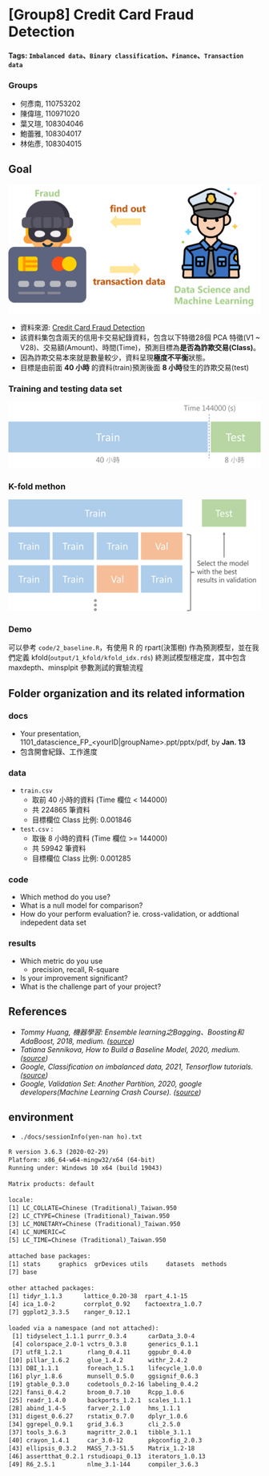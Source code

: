 # [Group8] Credit Card Fraud Detection
#### Tags: `Imbalanced data`、`Binary classification`、`Finance`、`Transaction data`

### Groups
* 何彥南, 110753202
* 陳偉瑄, 110971020
* 葉又瑄, 108304046
* 鮑蕾雅, 108304017
* 林佑彥,	108304015

## Goal
![](image/任務示意圖.png)
- 資料來源: [Credit Card Fraud Detection](https://www.kaggle.com/mlg-ulb/creditcardfraud)
- 該資料集包含兩天的信用卡交易紀錄資料，包含以下特徵28個 PCA 特徵(V1 ~ V28)、交易額(Amount)、時間(Time)，預測目標為**是否為詐欺交易(Class)**。
- 因為詐欺交易本來就是數量較少，資料呈現**極度不平衡**狀態。
- 目標是由前面 **40 小時** 的資料(train)預測後面  **8 小時**發生的詐欺交易(test)

### Training and testing data set
![](results/0_train_test_split_data.png)


### K-fold methon
![](results/0_kfold_split_threeway.png)

### Demo 
可以參考 `code/2_baseline.R`，有使用 R 的 rpart(決策樹) 作為預測模型，並在我們定義 kfold(`output/1_kfold/kfold_idx.rds`) 終測試模型穩定度，其中包含 maxdepth、minsplpit 參數測試的實驗流程

## Folder organization and its related information

### docs
* Your presentation, 1101_datascience_FP_<yourID|groupName>.ppt/pptx/pdf, by **Jan. 13**
* 包含開會紀錄、工作進度

### data 
- `train.csv`
  - 取前 40 小時的資料 (Time 欄位 < 144000)
  - 共 224865 筆資料
  - 目標欄位 Class 比例: 0.001846 
- `test.csv` :
  - 取後 8 小時的資料 (Time 欄位 >= 144000)
  - 共 59942 筆資料
  - 目標欄位 Class 比例: 0.001285 

### code

* Which method do you use?
* What is a null model for comparison?
* How do your perform evaluation? ie. cross-validation, or addtional indepedent data set

### results
* Which metric do you use 
  * precision, recall, R-square
* Is your improvement significant?
* What is the challenge part of your project?

## References
- _Tommy Huang, 機器學習: Ensemble learning之Bagging、Boosting和AdaBoost, 2018, medium. ([source](https://chih-sheng-huang821.medium.com/%E6%A9%9F%E5%99%A8%E5%AD%B8%E7%BF%92-ensemble-learning%E4%B9%8Bbagging-boosting%E5%92%8Cadaboost-af031229ebc3))_
- _Tatiana Sennikova, How to Build a Baseline Model,  2020, medium. ([source](https://towardsdatascience.com/how-to-build-a-baseline-model-be6ce42389fc))_
- _Google, Classification on imbalanced data, 2021,  Tensorflow tutorials. ([source](https://www.tensorflow.org/tutorials/structured_data/imbalanced_data))_
- _Google, Validation Set: Another Partition, 2020, google developers(Machine Learning Crash Course). ([source](https://developers.google.com/machine-learning/crash-course/validation/another-partition))_

## environment
- `./docs/sessionInfo(yen-nan ho).txt`
```
R version 3.6.3 (2020-02-29)
Platform: x86_64-w64-mingw32/x64 (64-bit)
Running under: Windows 10 x64 (build 19043)

Matrix products: default

locale:
[1] LC_COLLATE=Chinese (Traditional)_Taiwan.950 
[2] LC_CTYPE=Chinese (Traditional)_Taiwan.950   
[3] LC_MONETARY=Chinese (Traditional)_Taiwan.950
[4] LC_NUMERIC=C                                
[5] LC_TIME=Chinese (Traditional)_Taiwan.950    

attached base packages:
[1] stats     graphics  grDevices utils     datasets  methods  
[7] base     

other attached packages:
[1] tidyr_1.1.3      lattice_0.20-38  rpart_4.1-15    
[4] ica_1.0-2        corrplot_0.92    factoextra_1.0.7
[7] ggplot2_3.3.5    ranger_0.12.1   

loaded via a namespace (and not attached):
 [1] tidyselect_1.1.1 purrr_0.3.4      carData_3.0-4   
 [4] colorspace_2.0-1 vctrs_0.3.8      generics_0.1.1  
 [7] utf8_1.2.1       rlang_0.4.11     ggpubr_0.4.0    
[10] pillar_1.6.2     glue_1.4.2       withr_2.4.2     
[13] DBI_1.1.1        foreach_1.5.1    lifecycle_1.0.0 
[16] plyr_1.8.6       munsell_0.5.0    ggsignif_0.6.3  
[19] gtable_0.3.0     codetools_0.2-16 labeling_0.4.2  
[22] fansi_0.4.2      broom_0.7.10     Rcpp_1.0.6      
[25] readr_1.4.0      backports_1.2.1  scales_1.1.1    
[28] abind_1.4-5      farver_2.1.0     hms_1.1.1       
[31] digest_0.6.27    rstatix_0.7.0    dplyr_1.0.6     
[34] ggrepel_0.9.1    grid_3.6.3       cli_2.5.0       
[37] tools_3.6.3      magrittr_2.0.1   tibble_3.1.1    
[40] crayon_1.4.1     car_3.0-12       pkgconfig_2.0.3 
[43] ellipsis_0.3.2   MASS_7.3-51.5    Matrix_1.2-18   
[46] assertthat_0.2.1 rstudioapi_0.13  iterators_1.0.13
[49] R6_2.5.1         nlme_3.1-144     compiler_3.6.3  

```
